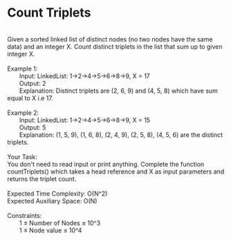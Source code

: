 <h1>Count Triplets</h1>
<p><br>
Given a sorted linked list of distinct nodes (no two nodes have the same data) and an integer X. Count distinct triplets in the list that sum up to given integer X.<br>
<br>
Example 1:<br>
&emsp;&emsp;Input: LinkedList: 1->2->4->5->6->8->9, X = 17<br>
&emsp;&emsp;Output: 2<br>
&emsp;&emsp;Explanation: Distinct triplets are (2, 6, 9) and (4, 5, 8) which have sum equal to X i.e 17.<br>
<br>
Example 2:<br>
&emsp;&emsp;Input: LinkedList: 1->2->4->5->6->8->9, X = 15<br>
&emsp;&emsp;Output: 5<br>
&emsp;&emsp;Explanation: (1, 5, 9), (1, 6, 8), (2, 4, 9), (2, 5, 8), (4, 5, 6) are the distinct triplets.<br>
<br>
Your Task:<br>  
You don't need to read input or print anything. Complete the function countTriplets() which takes a head reference and X as input parameters and returns the triplet count.<br>
<br>
Expected Time Complexity: O(N^2)<br>
Expected Auxiliary Space: O(N)<br>
<br>
Constraints:<br>
&emsp;&emsp;1 ≤ Number of Nodes ≤ 10^3<br> 
&emsp;&emsp;1 ≤ Node value ≤ 10^4<br>
<br></p>
